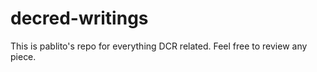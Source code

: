 # decred-writings
This is pablito's repo for everything DCR related. Feel free to review any piece.
